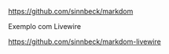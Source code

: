 
https://github.com/sinnbeck/markdom

Exemplo com Livewire

https://github.com/sinnbeck/markdom-livewire


